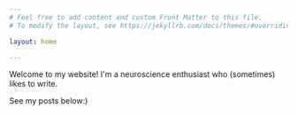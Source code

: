 ```yaml
---
# Feel free to add content and custom Front Matter to this file.
# To modify the layout, see https://jekyllrb.com/docs/themes/#overriding-theme-defaults

layout: home

---
```

Welcome to my website! 
I'm a neuroscience enthusiast who (sometimes) likes to write. 

See my posts below:)